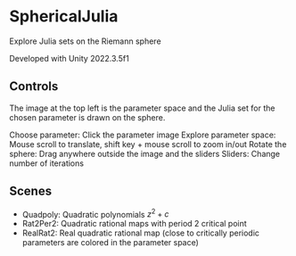 # SphericalJulia
Explore Julia sets on the Riemann sphere

Developed with Unity 2022.3.5f1

## Controls

The image at the top left is the parameter space and the Julia set for the chosen parameter is drawn on the sphere.

Choose parameter: Click the parameter image
Explore parameter space: Mouse scroll to translate, shift key + mouse scroll to zoom in/out
Rotate the sphere: Drag anywhere outside the image and the sliders
Sliders: Change number of iterations

## Scenes

- Quadpoly: Quadratic polynomials $z^2+c$
- Rat2Per2: Quadratic rational maps with period 2 critical point
- RealRat2: Real quadratic rational map (close to critically periodic parameters are colored in the parameter space)

